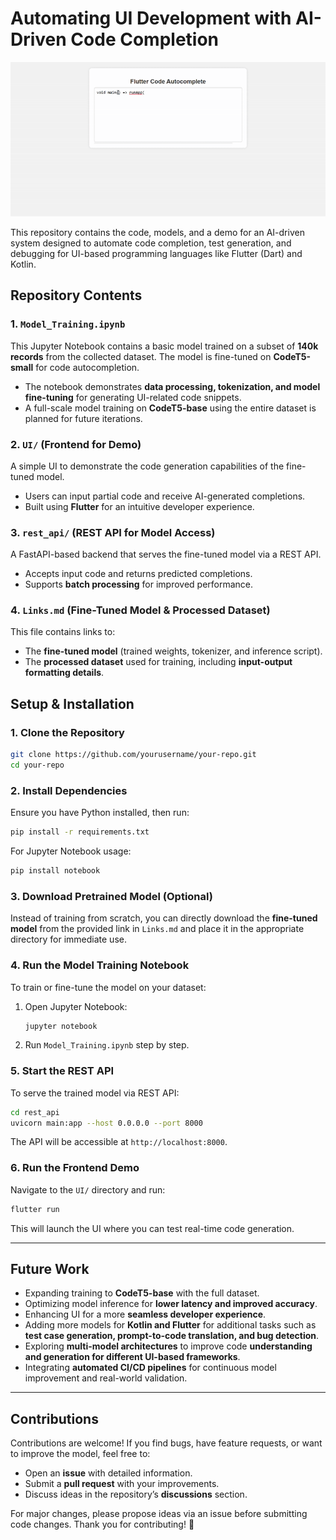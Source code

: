 # Automating UI Development with AI-Driven Code Completion
![Demo](output.gif)

This repository contains the code, models, and a demo for an AI-driven system designed to automate code completion, test generation, and debugging for UI-based programming languages like Flutter (Dart) and Kotlin.

## **Repository Contents**

### **1. `Model_Training.ipynb`**
This Jupyter Notebook contains a basic model trained on a subset of **140k records** from the collected dataset. The model is fine-tuned on **CodeT5-small** for code autocompletion. 
- The notebook demonstrates **data processing, tokenization, and model fine-tuning** for generating UI-related code snippets.
- A full-scale model training on **CodeT5-base** using the entire dataset is planned for future iterations.

### **2. `UI/` (Frontend for Demo)**
A simple UI to demonstrate the code generation capabilities of the fine-tuned model.
- Users can input partial code and receive AI-generated completions.
- Built using **Flutter** for an intuitive developer experience.

### **3. `rest_api/` (REST API for Model Access)**
A FastAPI-based backend that serves the fine-tuned model via a REST API.
- Accepts input code and returns predicted completions.
- Supports **batch processing** for improved performance.

### **4. `Links.md` (Fine-Tuned Model & Processed Dataset)**
This file contains links to:
- The **fine-tuned model** (trained weights, tokenizer, and inference script).
- The **processed dataset** used for training, including **input-output formatting details**.

## **Setup & Installation**

### **1. Clone the Repository**
```bash
git clone https://github.com/yourusername/your-repo.git
cd your-repo
```

### **2. Install Dependencies**
Ensure you have Python installed, then run:
```bash
pip install -r requirements.txt
```
For Jupyter Notebook usage:
```bash
pip install notebook
```

### **3. Download Pretrained Model (Optional)**
Instead of training from scratch, you can directly download the **fine-tuned model** from the provided link in `Links.md` and place it in the appropriate directory for immediate use.

### **4. Run the Model Training Notebook**
To train or fine-tune the model on your dataset:
1. Open Jupyter Notebook:
   ```bash
   jupyter notebook
   ```
2. Run `Model_Training.ipynb` step by step.

### **5. Start the REST API**
To serve the trained model via REST API:
```bash
cd rest_api
uvicorn main:app --host 0.0.0.0 --port 8000
```
The API will be accessible at `http://localhost:8000`.

### **6. Run the Frontend Demo**
Navigate to the `UI/` directory and run:
```bash
flutter run
```
This will launch the UI where you can test real-time code generation.

---

## **Future Work**
- Expanding training to **CodeT5-base** with the full dataset.
- Optimizing model inference for **lower latency and improved accuracy**.
- Enhancing UI for a more **seamless developer experience**.
- Adding more models for **Kotlin and Flutter** for additional tasks such as **test case generation, prompt-to-code translation, and bug detection**.
- Exploring **multi-model architectures** to improve code **understanding and generation for different UI-based frameworks**.
- Integrating **automated CI/CD pipelines** for continuous model improvement and real-world validation.

---

## **Contributions**
Contributions are welcome! If you find bugs, have feature requests, or want to improve the model, feel free to:
- Open an **issue** with detailed information.
- Submit a **pull request** with your improvements.
- Discuss ideas in the repository’s **discussions** section.

For major changes, please propose ideas via an issue before submitting code changes. Thank you for contributing! 🚀

